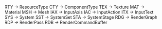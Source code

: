 RTY -> ResourceType
CTY -> ComponentType
TEX -> Texture
MAT -> Material
MSH -> Mesh
IAX -> InputAxis
IAC -> InputAction
ITX -> InputText
SYS -> System
SST -> SystemSet
STA -> SystemStage
RDG -> RenderGraph
RDP -> RenderPass
RDB -> RenderCommandBuffer